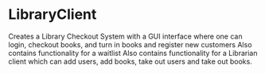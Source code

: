 # LibraryClient
Creates a Library Checkout System with a GUI interface where one can login, checkout books, and turn in books and register new customers
Also contains functionality for a waitlist 
Also contains functionality for a Librarian client which can add users, add books, take out users and take out books.
